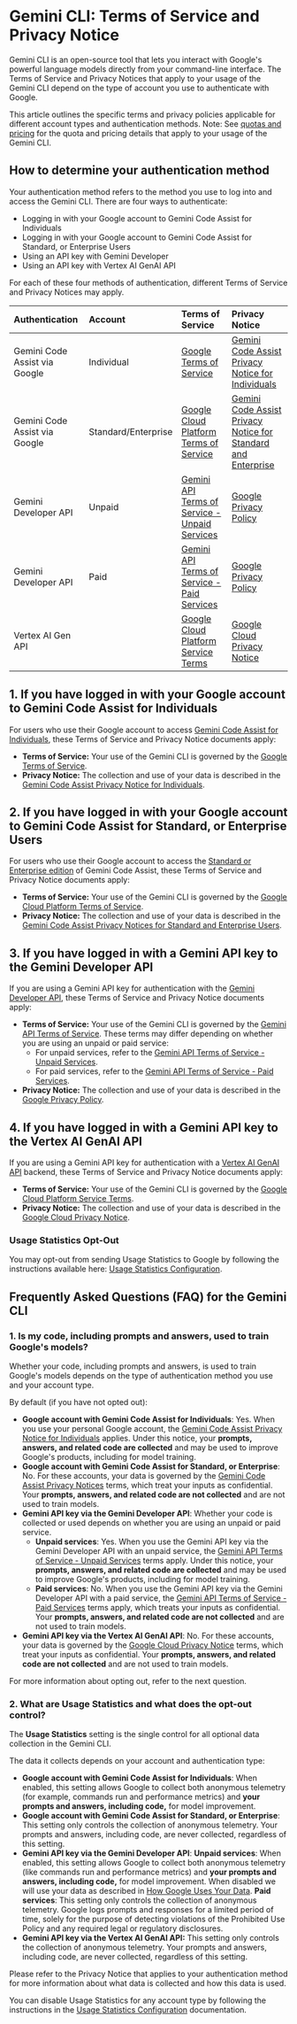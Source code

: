 # Gemini CLI: Terms of Service and Privacy Notice

Gemini CLI is an open-source tool that lets you interact with Google's powerful language models directly from your command-line interface. The Terms of Service and Privacy Notices that apply to your usage of the Gemini CLI depend on the type of account you use to authenticate with Google.

This article outlines the specific terms and privacy policies applicable for different account types and authentication methods. Note: See [quotas and pricing](./quota-and-pricing.md) for the quota and pricing details that apply to your usage of the Gemini CLI.

## How to determine your authentication method

Your authentication method refers to the method you use to log into and access the Gemini CLI. There are four ways to authenticate:

- Logging in with your Google account to Gemini Code Assist for Individuals
- Logging in with your Google account to Gemini Code Assist for Standard, or Enterprise Users
- Using an API key with Gemini Developer
- Using an API key with Vertex AI GenAI API

For each of these four methods of authentication, different Terms of Service and Privacy Notices may apply.

| Authentication                | Account             | Terms of Service                                                                                        | Privacy Notice                                                                                                                                                                                   |
| :---------------------------- | :------------------ | :------------------------------------------------------------------------------------------------------ | :----------------------------------------------------------------------------------------------------------------------------------------------------------------------------------------------- |
| Gemini Code Assist via Google | Individual          | [Google Terms of Service](https://policies.google.com/terms?hl=en-US)                                   | [Gemini Code Assist Privacy Notice for Individuals](https://developers.google.com/gemini-code-assist/resources/privacy-notice-gemini-code-assist-individuals)                                    |
| Gemini Code Assist via Google | Standard/Enterprise | [Google Cloud Platform Terms of Service](https://cloud.google.com/terms)                                | [Gemini Code Assist Privacy Notice for Standard and Enterprise](https://cloud.google.com/gemini/docs/codeassist/security-privacy-compliance#standard_and_enterprise_data_protection_and_privacy) |
| Gemini Developer API          | Unpaid              | [Gemini API Terms of Service - Unpaid Services](https://ai.google.dev/gemini-api/terms#unpaid-services) | [Google Privacy Policy](https://policies.google.com/privacy)                                                                                                                                     |
| Gemini Developer API          | Paid                | [Gemini API Terms of Service - Paid Services](https://ai.google.dev/gemini-api/terms#paid-services)     | [Google Privacy Policy](https://policies.google.com/privacy)                                                                                                                                     |
| Vertex AI Gen API             |                     | [Google Cloud Platform Service Terms](https://cloud.google.com/terms/service-terms/)                    | [Google Cloud Privacy Notice](https://cloud.google.com/terms/cloud-privacy-notice)                                                                                                               |

## 1. If you have logged in with your Google account to Gemini Code Assist for Individuals

For users who use their Google account to access [Gemini Code Assist for Individuals](https://developers.google.com/gemini-code-assist/docs/overview#supported-features-gca), these Terms of Service and Privacy Notice documents apply:

- **Terms of Service:** Your use of the Gemini CLI is governed by the [Google Terms of Service](https://policies.google.com/terms?hl=en-US).
- **Privacy Notice:** The collection and use of your data is described in the [Gemini Code Assist Privacy Notice for Individuals](https://developers.google.com/gemini-code-assist/resources/privacy-notice-gemini-code-assist-individuals).

## 2. If you have logged in with your Google account to Gemini Code Assist for Standard, or Enterprise Users

For users who use their Google account to access the [Standard or Enterprise edition](https://cloud.google.com/gemini/docs/codeassist/overview#editions-overview) of Gemini Code Assist, these Terms of Service and Privacy Notice documents apply:

- **Terms of Service:** Your use of the Gemini CLI is governed by the [Google Cloud Platform Terms of Service](https://cloud.google.com/terms).
- **Privacy Notice:** The collection and use of your data is described in the [Gemini Code Assist Privacy Notices for Standard and Enterprise Users](https://cloud.google.com/gemini/docs/codeassist/security-privacy-compliance#standard_and_enterprise_data_protection_and_privacy).

## 3. If you have logged in with a Gemini API key to the Gemini Developer API

If you are using a Gemini API key for authentication with the [Gemini Developer API](https://ai.google.dev/gemini-api/docs), these Terms of Service and Privacy Notice documents apply:

- **Terms of Service:** Your use of the Gemini CLI is governed by the [Gemini API Terms of Service](https://ai.google.dev/gemini-api/terms). These terms may differ depending on whether you are using an unpaid or paid service:
  - For unpaid services, refer to the [Gemini API Terms of Service - Unpaid Services](https://ai.google.dev/gemini-api/terms#unpaid-services).
  - For paid services, refer to the [Gemini API Terms of Service - Paid Services](https://ai.google.dev/gemini-api/terms#paid-services).
- **Privacy Notice:** The collection and use of your data is described in the [Google Privacy Policy](https://policies.google.com/privacy).

## 4. If you have logged in with a Gemini API key to the Vertex AI GenAI API

If you are using a Gemini API key for authentication with a [Vertex AI GenAI API](https://cloud.google.com/vertex-ai/generative-ai/docs/reference/rest) backend, these Terms of Service and Privacy Notice documents apply:

- **Terms of Service:** Your use of the Gemini CLI is governed by the [Google Cloud Platform Service Terms](https://cloud.google.com/terms/service-terms/).
- **Privacy Notice:** The collection and use of your data is described in the [Google Cloud Privacy Notice](https://cloud.google.com/terms/cloud-privacy-notice).

### Usage Statistics Opt-Out

You may opt-out from sending Usage Statistics to Google by following the instructions available here: [Usage Statistics Configuration](./cli/configuration.md#usage-statistics).

## Frequently Asked Questions (FAQ) for the Gemini CLI

### 1. Is my code, including prompts and answers, used to train Google's models?

Whether your code, including prompts and answers, is used to train Google's models depends on the type of authentication method you use and your account type.

By default (if you have not opted out):

- **Google account with Gemini Code Assist for Individuals**: Yes. When you use your personal Google account, the [Gemini Code Assist Privacy Notice for Individuals](https://developers.google.com/gemini-code-assist/resources/privacy-notice-gemini-code-assist-individuals) applies. Under this notice,
  your **prompts, answers, and related code are collected** and may be used to improve Google's products, including for model training.
- **Google account with Gemini Code Assist for Standard, or Enterprise**: No. For these accounts, your data is governed by the [Gemini Code Assist Privacy Notices](https://cloud.google.com/gemini/docs/codeassist/security-privacy-compliance#standard_and_enterprise_data_protection_and_privacy) terms, which treat your inputs as confidential. Your **prompts, answers, and related code are not collected** and are not used to train models.
- **Gemini API key via the Gemini Developer API**: Whether your code is collected or used depends on whether you are using an unpaid or paid service.
  - **Unpaid services**: Yes. When you use the Gemini API key via the Gemini Developer API with an unpaid service, the [Gemini API Terms of Service - Unpaid Services](https://ai.google.dev/gemini-api/terms#unpaid-services) terms apply. Under this notice, your **prompts, answers, and related code are collected** and may be used to improve Google's products, including for model training.
  - **Paid services**: No. When you use the Gemini API key via the Gemini Developer API with a paid service, the [Gemini API Terms of Service - Paid Services](https://ai.google.dev/gemini-api/terms#paid-services) terms apply, which treats your inputs as confidential. Your **prompts, answers, and related code are not collected** and are not used to train models.
- **Gemini API key via the Vertex AI GenAI API**: No. For these accounts, your data is governed by the [Google Cloud Privacy Notice](https://cloud.google.com/terms/cloud-privacy-notice) terms, which treat your inputs as confidential. Your **prompts, answers, and related code are not collected** and are not used to train models.

For more information about opting out, refer to the next question.

### 2. What are Usage Statistics and what does the opt-out control?

The **Usage Statistics** setting is the single control for all optional data collection in the Gemini CLI.

The data it collects depends on your account and authentication type:

- **Google account with Gemini Code Assist for Individuals**: When enabled, this setting allows Google to collect both anonymous telemetry (for example, commands run and performance metrics) and **your prompts and answers, including code,** for model improvement.
- **Google account with Gemini Code Assist for Standard, or Enterprise**: This setting only controls the collection of anonymous telemetry. Your prompts and answers, including code, are never collected, regardless of this setting.
- **Gemini API key via the Gemini Developer API**:
  **Unpaid services**: When enabled, this setting allows Google to collect both anonymous telemetry (like commands run and performance metrics) and **your prompts and answers, including code,** for model improvement. When disabled we will use your data as described in [How Google Uses Your Data](https://ai.google.dev/gemini-api/terms#data-use-unpaid).
  **Paid services**: This setting only controls the collection of anonymous telemetry. Google logs prompts and responses for a limited period of time, solely for the purpose of detecting violations of the Prohibited Use Policy and any required legal or regulatory disclosures.
- **Gemini API key via the Vertex AI GenAI API:** This setting only controls the collection of anonymous telemetry. Your prompts and answers, including code, are never collected, regardless of this setting.

Please refer to the Privacy Notice that applies to your authentication method for more information about what data is collected and how this data is used.

You can disable Usage Statistics for any account type by following the instructions in the [Usage Statistics Configuration](./cli/configuration.md#usage-statistics) documentation.
